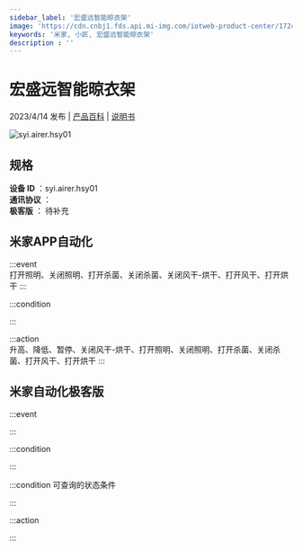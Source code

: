 ```yaml
---
sidebar_label: '宏盛远智能晾衣架'
image: 'https://cdn.cnbj1.fds.api.mi-img.com/iotweb-product-center/1724e238ec2d7ea3e73a4464c3af5f40_1668666228155.png?GalaxyAccessKeyId=AKVGLQWBOVIRQ3XLEW&Expires=9223372036854775807&Signature=ppSDUOlGVaCUoCfbKdY+Maza5Bw='
keywords: '米家, 小匠, 宏盛远智能晾衣架'
description : ''
---
```

# 宏盛远智能晾衣架

2023/4/14 发布 | [产品百科](https://home.mi.com/webapp/content/baike/product/index.html?model=syi.airer.hsy01/) | [说明书](https://home.mi.com/views/introduction.html?model=syi.airer.hsy01&region=cn)

![syi.airer.hsy01](https://cdn.cnbj1.fds.api.mi-img.com/iotweb-product-center/1724e238ec2d7ea3e73a4464c3af5f40_1668666228155.png?GalaxyAccessKeyId=AKVGLQWBOVIRQ3XLEW&Expires=9223372036854775807&Signature=ppSDUOlGVaCUoCfbKdY+Maza5Bw=)

## 规格  
> 
**设备 ID** ：syi.airer.hsy01  
**通讯协议** ：  
**极客版**  ： 待补充 


## 米家APP自动化  

:::event  
打开照明、关闭照明、打开杀菌、关闭杀菌、关闭风干-烘干、打开风干、打开烘干
:::

:::condition  

:::

:::action   
升高、降低、暂停、关闭风干-烘干、打开照明、关闭照明、打开杀菌、关闭杀菌、打开风干、打开烘干
:::

## 米家自动化极客版  

:::event  

:::

:::condition  

:::

:::condition 可查询的状态条件  

:::

:::action  

:::

        
